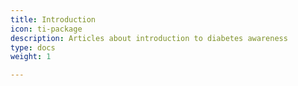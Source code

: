```yaml
---
title: Introduction
icon: ti-package
description: Articles about introduction to diabetes awareness
type: docs
weight: 1

---
```

